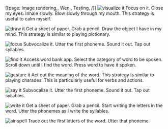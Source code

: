 [[page: Image rendering,, Wen,, Testing, /]]
![visualize it](visualize.png)
Focus on it.
Close my eyes.
Inhale slowly.
Blow slowly through my mouth.
This strategy is useful to calm myself.

![draw it](draw.png)
Get a sheet of paper.
Grab a pencil.
Draw the object I have in my mind.
This strategy is similar to playing pictionary.

![focus](focus.png)
Subvocalize it.
Utter the first phoneme.
Sound it out.
Tap out syllables.

![find it](find.png)
Access word bank app.
Select the category of word to be spoken.
Scroll down until I find the word.
Press word to have it spoken.

![gesture it](gesture.png)
Act out the meaning of the word.
This strategy is similar to playing charades.
This is particularly useful for verbs and actions.

![say it](say.png)
Subvocalize it.
Utter the first phoneme.
Sound it out.
Tap out syllables.

![write it](write.png)
Get a sheet of paper.
Grab a pencil.
Start writing the letters in the word.
Utter the phonemes as I write the syllables.

![air spell](airspell.png)
Trace out the first letters of the word.
Utter that phoneme.
